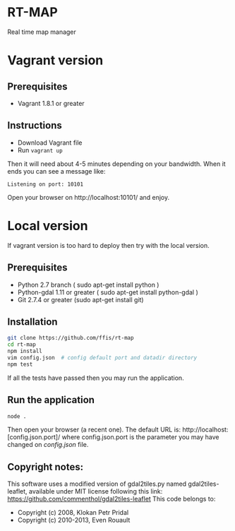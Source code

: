 # RT-MAP

Real time map manager

# Vagrant version 

## Prerequisites
* Vagrant 1.8.1 or greater

## Instructions

* Download Vagrant file
* Run ```vagrant up```

Then it will need about 4-5 minutes depending on your bandwidth. When it ends you can see a message like:

```text
Listening on port: 10101
```

Open your browser on http://localhost:10101/ and enjoy.


# Local version

If vagrant version is too hard to deploy then try with the local version.

## Prerequisites

* Python 2.7 branch ( sudo apt-get install python )
* Python-gdal 1.11 or greater ( sudo apt-get install python-gdal )
* Git 2.7.4 or greater (sudo apt-get install git)

## Installation

```bash
git clone https://github.com/ffis/rt-map
cd rt-map
npm install
vim config.json  # config default port and datadir directory
npm test
```

If all the tests have passed then you may run the application.

## Run the application

```bash
node .
```

Then open your browser (a recent one). The default URL is: http://localhost:[config.json.port]/
where config.json.port is the parameter you may have changed on _config.json_ file.


## Copyright notes:


This software uses a modified version of  gdal2tiles.py named gdal2tiles-leaflet, available under MIT license following this link: https://github.com/commenthol/gdal2tiles-leaflet This code belongs to:
* Copyright (c) 2008, Klokan Petr Pridal
* Copyright (c) 2010-2013, Even Rouault

